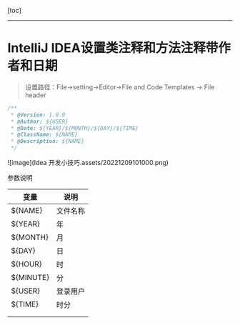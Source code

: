 [toc]

---

# IntelliJ IDEA设置类注释和方法注释带作者和日期

> 设置路径：File->setting->Editor->File and Code Templates -> File header

```javascript
/**
 * @Version: 1.0.0
 * @Author: ${USER}
 * @Date: ${YEAR}/${MONTH}/${DAY}/${TIME}
 * @ClassName: ${NAME}
 * @Description: ${NAME}
 */
```

![image](Idea 开发小技巧.assets/20221209101000.png)

参数说明

| 变量      | 说明     |
| --------- | -------- |
| ${NAME}   | 文件名称 |
| ${YEAR}   | 年       |
| ${MONTH}  | 月       |
| ${DAY}    | 日       |
| ${HOUR}   | 时       |
| ${MINUTE} | 分       |
| ${USER}   | 登录用户 |
| ${TIME}   | 时分     |
|           |          |
|           |          |

